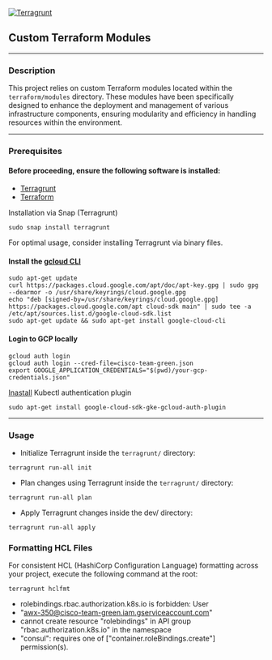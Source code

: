 [![Terragrunt](https://github.com/DTG-cisco/devops-team-green-2/actions/workflows/terragrant.yml/badge.svg?branch=main)](https://github.com/DTG-cisco/devops-team-green-2/actions/workflows/terragrant.yml)
## Custom Terraform Modules

---------------------------
### Description

This project relies on custom Terraform modules located within the `terraform/modules` directory. These modules have been specifically designed to enhance the deployment and management of various infrastructure components, ensuring modularity and efficiency in handling resources within the environment.

---------------------------

### Prerequisites
#### Before proceeding, ensure the following software is installed:

- [Terragrunt](https://terragrunt.gruntwork.io/docs/getting-started/install/) 
- [Terraform](https://developer.hashicorp.com/terraform/install)

Installation via Snap (Terragrunt)
```shell
sudo snap install terragrunt
```
For optimal usage, consider installing Terragrunt via binary files.

#### Install the [ gcloud CLI](https://cloud.google.com/sdk/docs/install#deb)
```shell
sudo apt-get update
curl https://packages.cloud.google.com/apt/doc/apt-key.gpg | sudo gpg --dearmor -o /usr/share/keyrings/cloud.google.gpg
echo "deb [signed-by=/usr/share/keyrings/cloud.google.gpg] https://packages.cloud.google.com/apt cloud-sdk main" | sudo tee -a /etc/apt/sources.list.d/google-cloud-sdk.list
sudo apt-get update && sudo apt-get install google-cloud-cli
```

#### Login to GCP locally 
```shell
gcloud auth login
gcloud auth login --cred-file=cisco-team-green.json
export GOOGLE_APPLICATION_CREDENTIALS="$(pwd)/your-gcp-credentials.json"
```

[Inastall](https://cloud.google.com/blog/products/containers-kubernetes/kubectl-auth-changes-in-gke) Kubectl authentication plugin 
```shell
sudo apt-get install google-cloud-sdk-gke-gcloud-auth-plugin
```
---------------------------
### Usage
- Initialize Terragrunt inside the `terragrunt/` directory:
```shell
terragrunt run-all init
```

- Plan changes using Terragrunt inside the `terragrunt/` directory:
```shell
terragrunt run-all plan
```

- Apply Terragrunt changes inside the dev/ directory:
```shell
terragrunt run-all apply
```

### Formatting HCL Files
For consistent HCL (HashiCorp Configuration Language) formatting across your project, execute the following command at the root:
```shell
terragrunt hclfmt
```

  * rolebindings.rbac.authorization.k8s.io is forbidden: User 
  * "awx-350@cisco-team-green.iam.gserviceaccount.com"
  * cannot create resource "rolebindings" in API group "rbac.authorization.k8s.io" in the namespace 
  * "consul": requires one of ["container.roleBindings.create"] permission(s).
